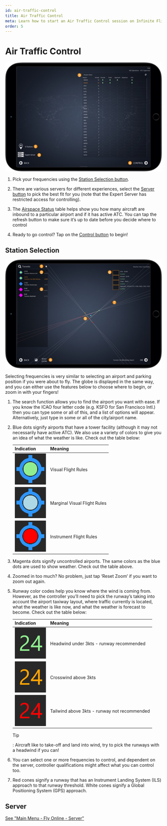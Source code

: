 ```yaml
---
id: air-traffic-control
title: Air Traffic Control
meta: Learn how to start an Air Traffic Control session on Infinite Flight.
order: 5
---
```


# Air Traffic Control

![ATC Page](_images/manual/frames/atc.jpg)

1. Pick your frequencies using the [Station Selection button](#station-selection).

   

2. There are various servers for different experiences, select the [Server button](/guide/manual/home-screen/fly-online#server) to pick the best fit for you (note that the Expert Server has restricted access for controlling).

   

3. The [Airspace Status](/guide/manual/atc-user-interface/status) table helps show you how many aircraft are inbound to a particular airport and if it has active ATC. You can tap the refresh button to make sure it’s up to date before you decide where to control

4.  Ready to go control? Tap on the [Control button](/guide/manual/atc-user-interface/ground-tower-radar) to begin!

 

## Station Selection

 ![ATC Map Page](_images/manual/frames/atc-map.jpg)

Selecting frequencies is very similar to selecting an airport and parking position if you were about to fly. The globe is displayed in the same way, and you can either use the features below to choose where to begin, or zoom in with your fingers!

1. The search function allows you to find the airport you want with ease. If you know the ICAO four letter code (e.g. KSFO for San Francisco Intl.) then you can type some or all of this, and a list of options will appear. Alternatively, just type in some or all of the city/airport name. 

   

2. Blue dots signify airports that have a tower facility (although it may not necessarily have active ATC). We also use a variety of colors to give you an idea of what the weather is like. Check out the table below:

    | Indication                                      | Meaning                      |
    | ----------------------------------------------- | ---------------------------- |
    | ![VFR](_images/manual/tables/weather-vfr.png)   | Visual Flight Rules          |
    | ![MVFR](_images/manual/tables/weather-mvfr.png) | Marginal Visual Flight Rules |
    | ![IFR](_images/manual/tables/weather-ifr.png)   | Instrument Flight Rules      |



3. Magenta dots signify uncontrolled airports. The same colors as the blue dots are used to show weather. Check out the table above.

   

4. Zoomed in too much? No problem, just tap ‘Reset Zoom’ if you want to zoom out again.

   

5. Runway color codes help you know where the wind is coming from. However, as the controller you’ll need to pick the runway’s taking into account the airport taxiway layout, where traffic currently is located, what the weather is like now, and what the weather is forecast to become. Check out the table below:

    | Indication                                                   | Meaning                                      |
    | ------------------------------------------------------------ | -------------------------------------------- |
    | ![Green Runway](_images/manual/tables/weather-green.png) | Headwind under 3kts - runway recommended     |
    | ![Orange Runway](_images/manual/tables/weather-orange.png)                                                           | Crosswind above 3kts                         |
    | ![Red Runway](_images/manual/tables/weather-red.png)                                                           | Tailwind above 3kts - runway not recommended |
    
     
    
    Tip
    
    : Aircraft like to take-off and land into wind, try to pick the runways with a headwind if you can!
    
    
    
6. You can select one or more frequencies to control, and dependent on the server, controller qualifications might affect what you can control too.

    

7. Red cones signify a runway that has an Instrument Landing System (ILS) approach to that runway threshold. White cones signify a Global Positioning System (GPS) approach.

 

## Server

[See "Main Menu - Fly Online - Server"](/guide/manual/home-screen/fly-online#server) 